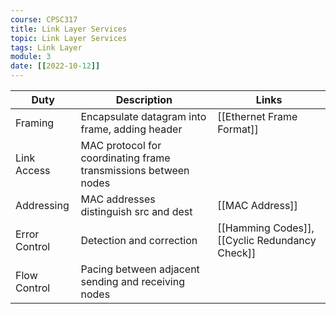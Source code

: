```yaml
---
course: CPSC317
title: Link Layer Services
topic: Link Layer Services
tags: Link Layer
module: 3
date: [[2022-10-12]]
---
```


| Duty          | Description                                                     | Links                                          |
| ------------- | --------------------------------------------------------------- | ---------------------------------------------- |
| Framing       | Encapsulate datagram into frame, adding header                  | [[Ethernet Frame Format]]                      |
| Link Access   | MAC protocol for coordinating frame transmissions between nodes |                                                |
| Addressing    | MAC addresses distinguish src and dest                          | [[MAC Address]]                                |
| Error Control | Detection and correction                                        | [[Hamming Codes]], [[Cyclic Redundancy Check]] |
| Flow Control  | Pacing between adjacent sending and receiving nodes             |                                                |